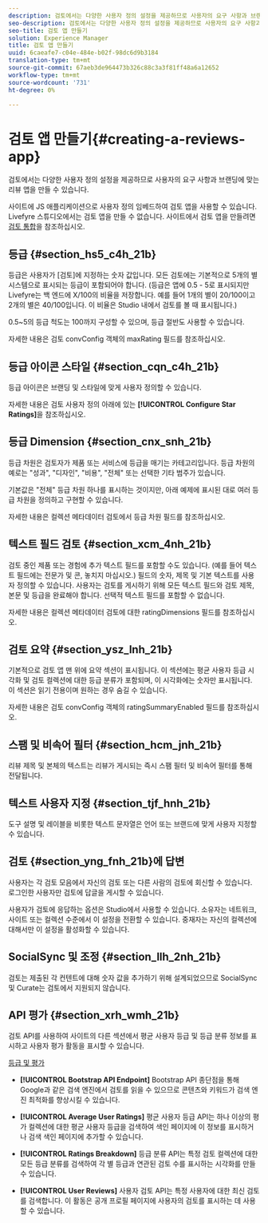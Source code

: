 ```yaml
---
description: 검토에서는 다양한 사용자 정의 설정을 제공하므로 사용자의 요구 사항과 브랜딩에 맞는 리뷰 앱을 만들 수 있습니다.
seo-description: 검토에서는 다양한 사용자 정의 설정을 제공하므로 사용자의 요구 사항과 브랜딩에 맞는 리뷰 앱을 만들 수 있습니다.
seo-title: 검토 앱 만들기
solution: Experience Manager
title: 검토 앱 만들기
uuid: 6caeafe7-c04e-484e-b02f-98dc6d9b3184
translation-type: tm+mt
source-git-commit: 67aeb3de964473b326c88c3a3f81ff48a6a12652
workflow-type: tm+mt
source-wordcount: '731'
ht-degree: 0%

---
```



# 검토 앱 만들기{#creating-a-reviews-app}

검토에서는 다양한 사용자 정의 설정을 제공하므로 사용자의 요구 사항과 브랜딩에 맞는 리뷰 앱을 만들 수 있습니다.

사이트에 JS 애플리케이션으로 사용자 정의 임베드하여 검토 앱을 사용할 수 있습니다. Livefyre 스튜디오에서는 검토 앱을 만들 수 없습니다. 사이트에서 검토 앱을 만들려면 [검토 통합](/help/implementation/c-app-integrations/c-reviews-integration.md)을 참조하십시오.


## 등급 {#section_hs5_c4h_21b}

등급은 사용자가 [검토]에 지정하는 숫자 값입니다. 모든 검토에는 기본적으로 5개의 별 시스템으로 표시되는 등급이 포함되어야 합니다. (등급은 앱에 0.5 - 5로 표시되지만 Livefyre는 백 엔드에 X/100의 비율을 저장합니다. 예를 들어 1개의 별이 20/100이고 2개의 별은 40/100입니다. 이 비율은 Studio 내에서 검토를 볼 때 표시됩니다.)

0.5~5의 등급 척도는 100까지 구성할 수 있으며, 등급 절반도 사용할 수 있습니다.

자세한 내용은 검토 convConfig 객체의 maxRating 필드를 참조하십시오.

## 등급 아이콘 스타일 {#section_cqn_c4h_21b}

등급 아이콘은 브랜딩 및 스타일에 맞게 사용자 정의할 수 있습니다.

자세한 내용은 검토 사용자 정의 아래에 있는 **[!UICONTROL Configure Star Ratings]**&#x200B;을 참조하십시오.

## 등급 Dimension {#section_cnx_snh_21b}

등급 차원은 검토자가 제품 또는 서비스에 등급을 매기는 카테고리입니다. 등급 차원의 예로는 &quot;성과&quot;, &quot;디자인&quot;, &quot;비용&quot;, &quot;전체&quot; 또는 선택한 기타 범주가 있습니다.

기본값은 &quot;전체&quot; 등급 차원 하나를 표시하는 것이지만, 아래 예제에 표시된 대로 여러 등급 차원을 정의하고 구현할 수 있습니다.

자세한 내용은 컬렉션 메타데이터 검토에서 등급 차원 필드를 참조하십시오.

## 텍스트 필드 검토 {#section_xcm_4nh_21b}

검토 중인 제품 또는 경험에 추가 텍스트 필드를 포함할 수도 있습니다. (예를 들어 텍스트 필드에는 전문가 및 콘, 놓치지 마십시오.) 필드의 숫자, 제목 및 기본 텍스트를 사용자 정의할 수 있습니다. 사용자는 검토를 게시하기 위해 모든 텍스트 필드와 검토 제목, 본문 및 등급을 완료해야 합니다. 선택적 텍스트 필드를 포함할 수 없습니다.

자세한 내용은 컬렉션 메타데이터 검토에 대한 ratingDimensions 필드를 참조하십시오.

## 검토 요약 {#section_ysz_lnh_21b}

기본적으로 검토 앱 맨 위에 요약 섹션이 표시됩니다. 이 섹션에는 평균 사용자 등급 시각화 및 검토 컬렉션에 대한 등급 분류가 포함되며, 이 시각화에는 숫자만 표시됩니다. 이 섹션은 읽기 전용이며 원하는 경우 숨길 수 있습니다.

자세한 내용은 검토 convConfig 객체의 ratingSummaryEnabled 필드를 참조하십시오.

## 스팸 및 비속어 필터 {#section_hcm_jnh_21b}

리뷰 제목 및 본체의 텍스트는 리뷰가 게시되는 즉시 스팸 필터 및 비속어 필터를 통해 전달됩니다.

## 텍스트 사용자 지정 {#section_tjf_hnh_21b}

도구 설명 및 레이블을 비롯한 텍스트 문자열은 언어 또는 브랜드에 맞게 사용자 지정할 수 있습니다.

## 검토 {#section_yng_fnh_21b}에 답변

사용자는 각 검토 모음에서 자신의 검토 또는 다른 사람의 검토에 회신할 수 있습니다. 로그인한 사용자만 검토에 답글을 게시할 수 있습니다.

사용자가 검토에 응답하는 옵션은 Studio에서 사용할 수 있습니다. 소유자는 네트워크, 사이트 또는 컬렉션 수준에서 이 설정을 전환할 수 있습니다. 중재자는 자신의 컬렉션에 대해서만 이 설정을 활성화할 수 있습니다.

## SocialSync 및 조정 {#section_llh_2nh_21b}

검토는 제출된 각 컨텐트에 대해 숫자 값을 추가하기 위해 설계되었으므로 SocialSync 및 Curate는 검토에서 지원되지 않습니다.

## API 평가 {#section_xrh_wmh_21b}

검토 API를 사용하여 사이트의 다른 섹션에서 평균 사용자 등급 및 등급 분류 정보를 표시하고 사용자 평가 활동을 표시할 수 있습니다.

[등급 및 평가](https://api.livefyre.com/docs/apis/by-category/ratings-and-reviews)

* **[!UICONTROL Bootstrap API Endpoint]** Bootstrap API 종단점을 통해 Google과 같은 검색 엔진에서 검토를 읽을 수 있으므로 콘텐츠와 키워드가 검색 엔진 최적화를 향상시킬 수 있습니다.

* **[!UICONTROL Average User Ratings]** 평균 사용자 등급 API는 하나 이상의 평가 컬렉션에 대한 평균 사용자 등급을 검색하여 색인 페이지에 이 정보를 표시하거나 검색 색인 페이지에 추가할 수 있습니다.

* **[!UICONTROL Ratings Breakdown]** 등급 분류 API는 특정 검토 컬렉션에 대한 모든 등급 분류를 검색하여 각 별 등급과 연관된 검토 수를 표시하는 시각화를 만들 수 있습니다.

* **[!UICONTROL User Reviews]** 사용자 검토 API는 특정 사용자에 대한 최신 검토를 검색합니다. 이 활동은 공개 프로필 페이지에 사용자의 검토를 표시하는 데 사용할 수 있습니다.
